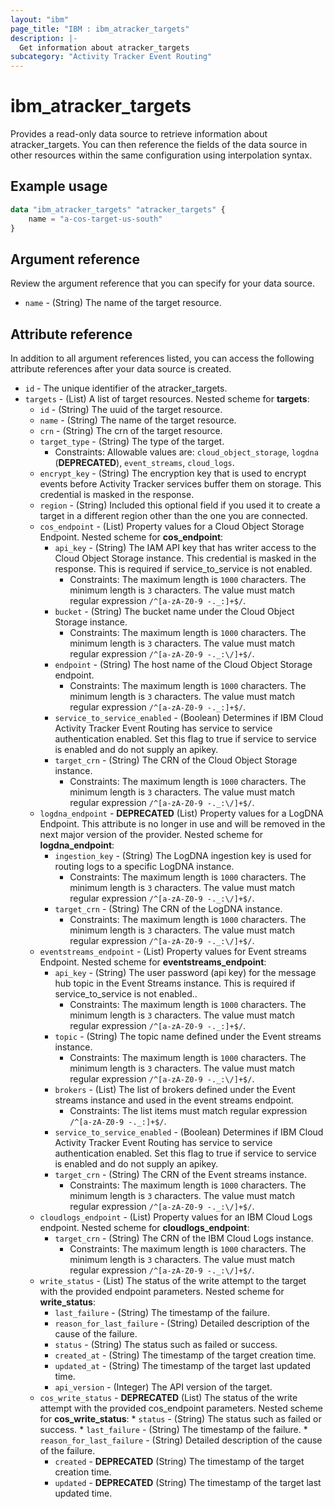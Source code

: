 ```yaml
---
layout: "ibm"
page_title: "IBM : ibm_atracker_targets"
description: |-
  Get information about atracker_targets
subcategory: "Activity Tracker Event Routing"
---
```


# ibm_atracker_targets

Provides a read-only data source to retrieve information about atracker_targets. You can then reference the fields of the data source in other resources within the same configuration using interpolation syntax.

## Example usage

```terraform
data "ibm_atracker_targets" "atracker_targets" {
	name = "a-cos-target-us-south"
}
```

## Argument reference

Review the argument reference that you can specify for your data source.

* `name` - (String) The name of the target resource.

## Attribute reference

In addition to all argument references listed, you can access the following attribute references after your data source is created.

* `id` - The unique identifier of the atracker_targets.
* `targets` - (List) A list of target resources.
Nested scheme for **targets**:
	* `id` - (String) The uuid of the target resource.
	* `name` - (String) The name of the target resource.
	* `crn` - (String) The crn of the target resource.
	* `target_type` - (String) The type of the target.
	  * Constraints: Allowable values are: `cloud_object_storage`, `logdna` (**DEPRECATED**), `event_streams`, `cloud_logs`.
	* `encrypt_key` - (String) The encryption key that is used to encrypt events before Activity Tracker services buffer them on storage. This credential is masked in the response.
	* `region` - (String) Included this optional field if you used it to create a target in a different region other than the one you are connected.
	* `cos_endpoint` - (List) Property values for a Cloud Object Storage Endpoint.
	Nested scheme for **cos_endpoint**:
		* `api_key` - (String) The IAM API key that has writer access to the Cloud Object Storage instance. This credential is masked in the response. This is required if service_to_service is not enabled.
		  * Constraints: The maximum length is `1000` characters. The minimum length is `3` characters. The value must match regular expression `/^[a-zA-Z0-9 -._:]+$/`.
		* `bucket` - (String) The bucket name under the Cloud Object Storage instance.
		  * Constraints: The maximum length is `1000` characters. The minimum length is `3` characters. The value must match regular expression `/^[a-zA-Z0-9 -._:\/]+$/`.
		* `endpoint` - (String) The host name of the Cloud Object Storage endpoint.
		  * Constraints: The maximum length is `1000` characters. The minimum length is `3` characters. The value must match regular expression `/^[a-zA-Z0-9 -._:]+$/`.
		* `service_to_service_enabled` - (Boolean) Determines if IBM Cloud Activity Tracker Event Routing has service to service authentication enabled. Set this flag to true if service to service is enabled and do not supply an apikey.
		* `target_crn` - (String) The CRN of the Cloud Object Storage instance.
		  * Constraints: The maximum length is `1000` characters. The minimum length is `3` characters. The value must match regular expression `/^[a-zA-Z0-9 -._:\/]+$/`.
	* `logdna_endpoint` - **DEPRECATED** (List) Property values for a LogDNA Endpoint. This attribute is no longer in use and will be removed in the next major version of the provider.
	Nested scheme for **logdna_endpoint**:
		* `ingestion_key` - (String) The LogDNA ingestion key is used for routing logs to a specific LogDNA instance.
		  * Constraints: The maximum length is `1000` characters. The minimum length is `3` characters. The value must match regular expression `/^[a-zA-Z0-9 -._:\/]+$/`.
		* `target_crn` - (String) The CRN of the LogDNA instance.
		  * Constraints: The maximum length is `1000` characters. The minimum length is `3` characters. The value must match regular expression `/^[a-zA-Z0-9 -._:\/]+$/`.
	* `eventstreams_endpoint` - (List) Property values for Event streams Endpoint.
	Nested scheme for **eventstreams_endpoint**:
		* `api_key` - (String) The user password (api key) for the message hub topic in the Event Streams instance. This is required if service_to_service is not enabled..
			* Constraints: The maximum length is `1000` characters. The minimum length is `3` characters. The value must match regular expression `/^[a-zA-Z0-9 -._:]+$/`.
		* `topic` - (String) The topic name defined under the Event streams instance.
			* Constraints: The maximum length is `1000` characters. The minimum length is `3` characters. The value must match regular expression `/^[a-zA-Z0-9 -._:\/]+$/`.
		* `brokers` - (List) The list of brokers defined under the Event streams instance and used in the event streams endpoint.
			* Constraints: The list items must match regular expression `/^[a-zA-Z0-9 -._:]+$/`.
		* `service_to_service_enabled` - (Boolean) Determines if IBM Cloud Activity Tracker Event Routing has service to service authentication enabled. Set this flag to true if service to service is enabled and do not supply an apikey.
		* `target_crn` - (String) The CRN of the Event streams instance.
			* Constraints: The maximum length is `1000` characters. The minimum length is `3` characters. The value must match regular expression `/^[a-zA-Z0-9 -._:\/]+$/`.
	* `cloudlogs_endpoint` - (List) Property values for an IBM Cloud Logs endpoint.
	Nested scheme for **cloudlogs_endpoint**:
		* `target_crn` - (String) The CRN of the IBM Cloud Logs instance.
			* Constraints: The maximum length is `1000` characters. The minimum length is `3` characters. The value must match regular expression `/^[a-zA-Z0-9 -._:\/]+$/`.
  * `write_status` - (List) The status of the write attempt to the target with the provided endpoint parameters.
	Nested scheme for **write_status**:
  	* `last_failure` - (String) The timestamp of the failure.
  	* `reason_for_last_failure` - (String) Detailed description of the cause of the failure.
  	* `status` - (String) The status such as failed or success.
	* `created_at` - (String) The timestamp of the target creation time.
	* `updated_at` - (String) The timestamp of the target last updated time.
	* `api_version` - (Integer) The API version of the target.
  * `cos_write_status` - **DEPRECATED** (List) The status of the write attempt with the provided cos_endpoint parameters.
	Nested scheme for **cos_write_status**:
		* `status` - (String) The status such as failed or success.
		* `last_failure` - (String) The timestamp of the failure.
		* `reason_for_last_failure` - (String) Detailed description of the cause of the failure.
	* `created` - **DEPRECATED** (String) The timestamp of the target creation time.
	* `updated` - **DEPRECATED** (String) The timestamp of the target last updated time.
